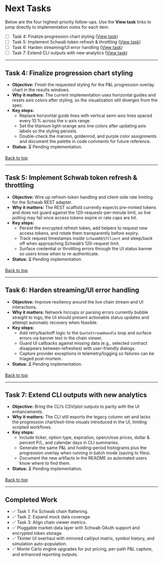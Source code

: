 # Next Tasks

Below are the four highest-priority follow-ups. Use the **View task** links to jump directly to implementation notes for each item.

- [ ] Task 4: Finalize progression chart styling ([View task](#task-4-finalize-progression-chart-styling))
- [ ] Task 5: Implement Schwab token refresh & throttling ([View task](#task-5-implement-schwab-token-refresh--throttling))
- [ ] Task 6: Harden streaming/UI error handling ([View task](#task-6-harden-streamingui-error-handling))
- [ ] Task 7: Extend CLI outputs with new analytics ([View task](#task-7-extend-cli-outputs-with-new-analytics))

---

## Task 4: Finalize progression chart styling
- **Objective:** Finish the requested styling for the P&L progression overlay chart in the results windows.
- **Why it matters:** The current implementation uses horizontal guides and resets axis colors after styling, so the visualization still diverges from the spec.
- **Key steps:**
  - Replace horizontal guide lines with vertical semi-axis lines spaced every 10 % across the x-axis range.
  - Set the titanium light-orange axis line colors after updating axis labels so the styling persists.
  - Double-check the maroon, goldenrod, and purple color assignments and document the palette in code comments for future reference.
- **Status:** ⏳ Pending implementation.

[Back to top](#next-tasks)

---

## Task 5: Implement Schwab token refresh & throttling
- **Objective:** Wire up refresh-token handling and client-side rate limiting for the Schwab REST adapter.
- **Why it matters:** The REST scaffold currently expects pre-minted tokens and does not guard against the 120-requests-per-minute limit, so live polling may fail once access tokens expire or rate caps are hit.
- **Key steps:**
  - Persist the encrypted refresh token, add helpers to request new access tokens, and rotate them transparently before expiry.
  - Track request timestamps inside `SchwabRESTClient` and sleep/back off when approaching Schwab’s 120-request limit.
  - Surface credential or throttling errors through the UI status banner so users know when to re-authenticate.
- **Status:** ⏳ Pending implementation.

[Back to top](#next-tasks)

---

## Task 6: Harden streaming/UI error handling
- **Objective:** Improve resiliency around the live chain stream and UI interactions.
- **Why it matters:** Network hiccups or parsing errors currently bubble straight to logs; the UI should present actionable status updates and attempt automatic recovery when feasible.
- **Key steps:**
  - Add retry/backoff logic to the `QuoteStreamHandle` loop and surface errors via banner text in the chain viewer.
  - Guard UI callbacks against missing data (e.g., selected contract disappears between refreshes) with user-friendly dialogs.
  - Capture provider exceptions in telemetry/logging so failures can be triaged post-mortem.
- **Status:** ⏳ Pending implementation.

[Back to top](#next-tasks)

---

## Task 7: Extend CLI outputs with new analytics
- **Objective:** Bring the CLI’s CSV/plot outputs to parity with the UI enhancements.
- **Why it matters:** The CLI still exports the legacy column set and lacks the progression chart/exit-time visuals introduced in the UI, limiting scripted workflows.
- **Key steps:**
  - Include ticker, option type, expiration, open/close prices, dollar & percent P/L, and calendar days in CLI summaries.
  - Generate the same P&L and holding-period histograms plus the progression overlay when running in batch mode (saving to files).
  - Document the new artifacts in the README so automated users know where to find them.
- **Status:** ⏳ Pending implementation.

[Back to top](#next-tasks)

---

## Completed Work
- ✅ Task 1: Fix Schwab chain flattening.
- ✅ Task 2: Expand mock data coverage.
- ✅ Task 3: Align chain viewer metrics.
- ✅ Pluggable market-data layer with Schwab OAuth support and encrypted token storage.
- ✅ Tkinter UI overhaul with mirrored call/put matrix, symbol history, and simulation auto-population.
- ✅ Monte Carlo engine upgrades for put pricing, per-path P&L capture, and enhanced reporting outputs.
